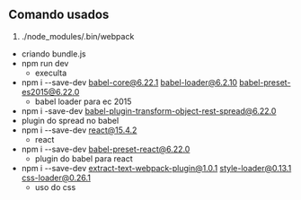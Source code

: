 ## Comando usados


1. ./node_modules/.bin/webpack
  * criando bundle.js
* npm run dev
  * execulta
* npm i --save-dev babel-core@6.22.1 babel-loader@6.2.10 babel-preset-es2015@6.22.0
  * babel loader para ec 2015
*  npm i -save-dev babel-plugin-transform-object-rest-spread@6.22.0
  * plugin do spread no babel
* npm i --save-dev react@15.4.2
  * react
* npm i --save-dev babel-preset-react@6.22.0
    * plugin do babel para react
* npm i --save-dev extract-text-webpack-plugin@1.0.1 style-loader@0.13.1 css-loader@0.26.1
  * uso do css
